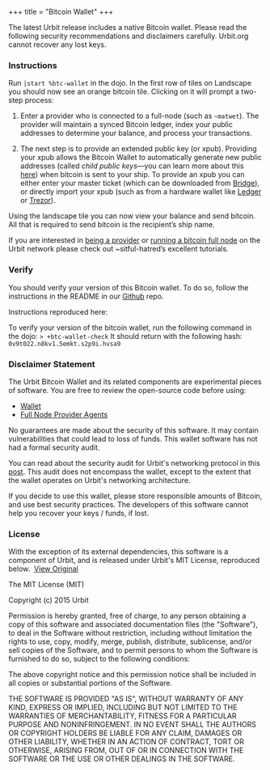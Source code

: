 +++
title = "Bitcoin Wallet"
+++



The latest Urbit release includes a native Bitcoin wallet. Please read the following security recommendations and disclaimers carefully. Urbit.org cannot recover any lost keys.

### Instructions

Run `|start %btc-wallet` in the dojo. In the first row of tiles on Landscape you should now see an orange bitcoin tile. Clicking on it will prompt a two-step process:

1. Enter a provider who is connected to a full-node (such as `~matwet`). The provider will maintain a synced Bitcoin ledger, index your public addresses to determine your balance, and process your transactions.

2. The next step is to provide an extended public key (or xpub). Providing your xpub allows the Bitcoin Wallet to automatically generate new public addresses (called *child public keys*—you can learn more about this [here](https://github.com/bitcoin/bips/blob/master/bip-0032.mediawiki)) when bitcoin is sent to your ship. To provide an xpub you can either enter your master ticket (which can be downloaded from [Bridge](https://bridge.urbit.org)), or directly import your xpub (such as from a hardware wallet like [Ledger](https://support.ledger.com/hc/en-us/articles/360011069619-Extended-public-key) or [Trezor](https://wiki.trezor.io/User_manual:Displaying_account_public_key_(XPUB))).

Using the landscape tile you can now view your balance and send bitcoin. All that is required to send bitcoin is the recipient’s ship name.

If you are interested in [being a provider](https://subject.network/posts/btc-wallet-config/#connecting-a-provider-to-a-full-node) or [running a bitcoin full node](https://subject.network/posts/pi-fullnode-urbit/#bitcoind) on the Urbit network please check out ~sitful-hatred’s excellent tutorials.

### Verify

You should verify your version of this Bitcoin wallet. To do so, follow the instructions in the README in our [Github](https://github.com/urbit/urbit/blob/master/pkg/btc-wallet/README.md) repo. 

Instructions reproduced here: 

To verify your version of the bitcoin wallet, run the following command in the dojo:
`> +btc-wallet-check`
It should return with the following hash:
`0v9t022.n8kv1.5emkt.s2p9i.hvsa9`


### Disclaimer Statement

The Urbit Bitcoin Wallet and its related components are experimental pieces of software. You are free to review the open-source code before using: 
- [Wallet](https://github.com/urbit/urbit/tree/master/pkg/btc-wallet) 
- [Full Node Provider Agents](https://github.com/timlucmiptev/btc-agents)

No guarantees are made about the security of this software. It may contain vulnerabilities that could lead to loss of funds. This wallet software has not had a formal security  audit. 

You can read about the security audit for Urbit's networking protocol in this [post](https://urbit.org/blog/security-audit/). This audit does not encompass the wallet, except to the extent that the wallet operates on Urbit's networking architecture.

If you decide to use this wallet, please store responsible amounts of Bitcoin, and use best security practices. The developers of this software cannot help you recover your keys / funds, if lost. 


### License

With the exception of its external dependencies, this software is a component of Urbit, and is released under Urbit's MIT License, reproduced below.  [View Original](https://raw.githubusercontent.com/urbit/urbit/master/LICENSE.txt)

The MIT License (MIT)

Copyright (c) 2015 Urbit

Permission is hereby granted, free of charge, to any person obtaining a copy
of this software and associated documentation files (the "Software"), to deal
in the Software without restriction, including without limitation the rights
to use, copy, modify, merge, publish, distribute, sublicense, and/or sell
copies of the Software, and to permit persons to whom the Software is
furnished to do so, subject to the following conditions:

The above copyright notice and this permission notice shall be included in all copies or substantial portions of the Software.

THE SOFTWARE IS PROVIDED "AS IS", WITHOUT WARRANTY OF ANY KIND, EXPRESS OR IMPLIED, INCLUDING BUT NOT LIMITED TO THE WARRANTIES OF MERCHANTABILITY, FITNESS FOR A PARTICULAR PURPOSE AND NONINFRINGEMENT. IN NO EVENT SHALL THE AUTHORS OR COPYRIGHT HOLDERS BE LIABLE FOR ANY CLAIM, DAMAGES OR OTHER LIABILITY, WHETHER IN AN ACTION OF CONTRACT, TORT OR OTHERWISE, ARISING FROM, OUT OF OR IN CONNECTION WITH THE SOFTWARE OR THE USE OR OTHER DEALINGS IN THE SOFTWARE.
